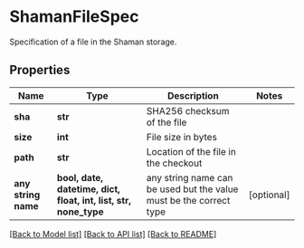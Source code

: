 # ShamanFileSpec

Specification of a file in the Shaman storage.

## Properties
Name | Type | Description | Notes
------------ | ------------- | ------------- | -------------
**sha** | **str** | SHA256 checksum of the file | 
**size** | **int** | File size in bytes | 
**path** | **str** | Location of the file in the checkout | 
**any string name** | **bool, date, datetime, dict, float, int, list, str, none_type** | any string name can be used but the value must be the correct type | [optional]

[[Back to Model list]](../README.md#documentation-for-models) [[Back to API list]](../README.md#documentation-for-api-endpoints) [[Back to README]](../README.md)


